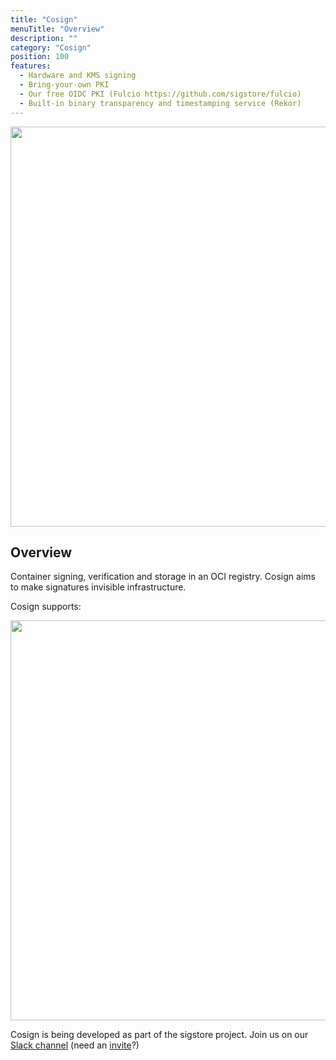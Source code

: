 ```yaml
---
title: "Cosign"
menuTitle: "Overview"
description: ""
category: "Cosign"
position: 100
features:
  - Hardware and KMS signing
  - Bring-your-own PKI
  - Our free OIDC PKI (Fulcio https://github.com/sigstore/fulcio)
  - Built-in binary transparency and timestamping service (Rekor)
---
```


<img src="/cosign_overview_v1.jpg" class="light-img" width="1280" height="640" alt=""/>

## Overview

Container signing, verification and storage in an OCI registry. Cosign aims to make signatures invisible infrastructure.

Cosign supports:

<list :items="features" type="info"></list>

<img src="/cosign.gif" class="light-img" width="1280" height="640" alt=""/>

Cosign is being developed as part of the sigstore project. Join us on our [Slack channel](https://sigstore.slack.com/) (need an [invite](https://join.slack.com/t/sigstore/shared_invite/zt-mhs55zh0-XmY3bcfWn4XEyMqUUutbUQ)?)
